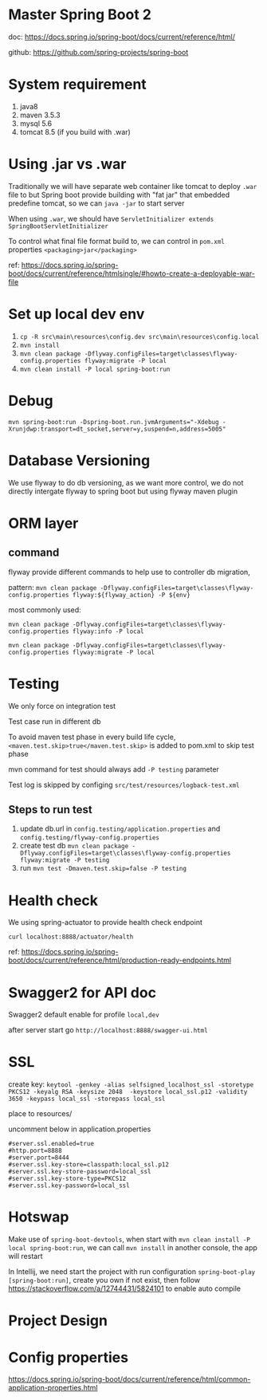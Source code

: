 # Master Spring Boot 2

doc: https://docs.spring.io/spring-boot/docs/current/reference/html/

github: https://github.com/spring-projects/spring-boot

# System requirement 

1. java8
1. maven 3.5.3
1. mysql 5.6
1. tomcat 8.5 (if you build with .war)

# Using .jar vs .war

Traditionally we will have separate web container like tomcat to deploy `.war` file to but Spring boot provide building with "fat jar" that embedded predefine tomcat, so we can `java -jar` to start server

When using `.war`, we should have `ServletInitializer extends SpringBootServletInitializer`

To control what final file format build to, we can control in `pom.xml` properties `<packaging>jar</packaging>`

ref: https://docs.spring.io/spring-boot/docs/current/reference/htmlsingle/#howto-create-a-deployable-war-file

# Set up local dev env

1. `cp -R src\main\resources\config.dev src\main\resources\config.local`
1. `mvn install`
1. `mvn clean package -Dflyway.configFiles=target\classes\flyway-config.properties flyway:migrate -P local`
1. `mvn clean install -P local spring-boot:run`

# Debug

`mvn spring-boot:run -Dspring-boot.run.jvmArguments="-Xdebug -Xrunjdwp:transport=dt_socket,server=y,suspend=n,address=5005"`

# Database Versioning

We use flyway to do db versioning, as we want more control, we do not directly intergate flyway to spring boot but using flyway maven plugin

# ORM layer


## command

flyway provide different commands to help use to controller db migration, 

pattern: `mvn clean package -Dflyway.configFiles=target\classes\flyway-config.properties flyway:${flyway_action} -P ${env}`

most commonly used:

`mvn clean package -Dflyway.configFiles=target\classes\flyway-config.properties flyway:info -P local`

`mvn clean package -Dflyway.configFiles=target\classes\flyway-config.properties flyway:migrate -P local`

# Testing

We only force on integration test

Test case run in different db

To avoid maven test phase in every build life cycle, `<maven.test.skip>true</maven.test.skip>` is added to pom.xml to skip test phase

mvn command for test should always add `-P testing` parameter

Test log is skipped by configing `src/test/resources/logback-test.xml`

## Steps to run test 
1. update db.url in `config.testing/application.properties` and `config.testing/flyway-config.properties`
1. create test db `mvn clean package -Dflyway.configFiles=target\classes\flyway-config.properties flyway:migrate -P testing`
1. run `mvn test -Dmaven.test.skip=false -P testing`

# Health check

We using spring-actuator to provide health check endpoint

`curl localhost:8888/actuator/health`

ref: https://docs.spring.io/spring-boot/docs/current/reference/html/production-ready-endpoints.html


# Swagger2 for API doc

Swagger2 default enable for profile `local,dev`

after server start go `http://localhost:8888/swagger-ui.html`

# SSL

create key: `keytool -genkey -alias selfsigned_localhost_ssl -storetype PKCS12 -keyalg RSA -keysize 2048  -keystore local_ssl.p12 -validity 3650 -keypass local_ssl -storepass local_ssl`

place to resources/

uncomment below in application.properties

```
#server.ssl.enabled=true
#http.port=8888
#server.port=8444
#server.ssl.key-store=classpath:local_ssl.p12
#server.ssl.key-store-password=local_ssl
#server.ssl.key-store-type=PKCS12
#server.ssl.key-password=local_ssl
```


# Hotswap

Make use of `spring-boot-devtools`, when start with `mvn clean install -P local spring-boot:run`, we can call `mvn install` in another console, the app will restart

In Intellij, we need start the project with run configuration `spring-boot-play [spring-boot:run]`, create you own if not exist, then follow https://stackoverflow.com/a/12744431/5824101 to enable auto compile 

# Project Design

# Config properties

https://docs.spring.io/spring-boot/docs/current/reference/html/common-application-properties.html